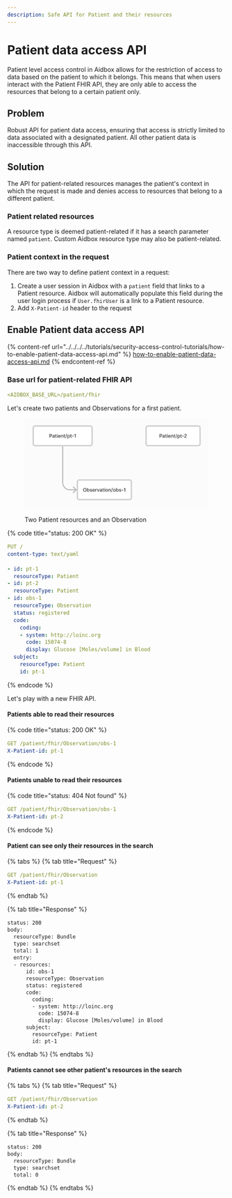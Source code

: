 ```yaml
---
description: Safe API for Patient and their resources
---
```


# Patient data access API

Patient level access control in Aidbox allows for the restriction of access to data based on the patient to which it belongs. This means that when users interact with the Patient FHIR API, they are only able to access the resources that belong to a certain patient only.

## Problem

Robust API for patient data access, ensuring that access is strictly limited to data associated with a designated patient. All other patient data is inaccessible through this API.

## Solution

The API for patient-related resources manages the patient's context in which the request is made and denies access to resources that belong to a different patient.

### Patient related resources

A resource type is deemed patient-related if it has a search parameter named `patient`. Custom Aidbox resource type may also be patient-related.

### Patient context in the request

There are two way to define patient context in a request:

1. Create a user session in Aidbox with a `patient` field that links to a Patient resource. Aidbox will automatically populate this field during the user login process if `User.fhirUser` is a link to a Patient resource.
2. Add `X-Patient-id` header to the request

## Enable Patient data access API

{% content-ref url="../../../../tutorials/security-access-control-tutorials/how-to-enable-patient-data-access-api.md" %}
[how-to-enable-patient-data-access-api.md](../../../../tutorials/security-access-control-tutorials/how-to-enable-patient-data-access-api.md)
{% endcontent-ref %}

### Base url for patient-related FHIR API&#x20;

```yaml
<AIDBOX_BASE_URL>/patient/fhir
```

Let's create two patients and Observations for a first patient.

<figure><img src="../../../../../.gitbook/assets/Screenshot 2023-11-07 at 18.24.21.png" alt=""><figcaption><p>Two Patient resources and an Observation</p></figcaption></figure>

{% code title="status: 200 OK" %}
```yaml
PUT /
content-type: text/yaml

- id: pt-1
  resourceType: Patient
- id: pt-2
  resourceType: Patient
- id: obs-1
  resourceType: Observation
  status: registered
  code:
    coding:
    - system: http://loinc.org
      code: 15074-8
      display: Glucose [Moles/volume] in Blood
  subject:
    resourceType: Patient
    id: pt-1
```
{% endcode %}

Let's play with a new FHIR API.

#### Patients able to read their resources

{% code title="status: 200 OK" %}
```yaml
GET /patient/fhir/Observation/obs-1
X-Patient-id: pt-1
```
{% endcode %}

#### Patients unable to read their resources

{% code title="status: 404 Not found" %}
```yaml
GET /patient/fhir/Observation/obs-1
X-Patient-id: pt-2
```
{% endcode %}

#### Patient can see only their resources in the search

{% tabs %}
{% tab title="Request" %}
```yaml
GET /patient/fhir/Observation
X-Patient-id: pt-1
```
{% endtab %}

{% tab title="Response" %}
```
status: 200
body:
  resourceType: Bundle
  type: searchset
  total: 1
  entry:
  - resources:
      id: obs-1
      resourceType: Observation
      status: registered
      code:
        coding:
        - system: http://loinc.org
          code: 15074-8
          display: Glucose [Moles/volume] in Blood
      subject:
        resourceType: Patient
        id: pt-1
```
{% endtab %}
{% endtabs %}

#### Patients cannot see other patient's resources in the search

{% tabs %}
{% tab title="Request" %}
```yaml
GET /patient/fhir/Observation
X-Patient-id: pt-2
```


{% endtab %}

{% tab title="Response" %}
```
status: 200
body:
  resourceType: Bundle
  type: searchset
  total: 0
```
{% endtab %}
{% endtabs %}

